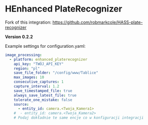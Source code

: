 # HEnhanced PlateRecognizer

Fork of this integration: https://github.com/robmarkcole/HASS-plate-recognizer

**Version 0.2.2**

Example settings for configuration.yaml:

```yaml
image_processing:
  - platform: enhanced_platerecognizer
    api_key: "TWÓJ_API_KEY"
    region: "pl"
    save_file_folder: "/config/www/Tablice"
    max_images: 10
    consecutive_captures: 1
    capture_interval: 1.2
    save_timestamped_file: true
    always_save_latest_file: true
    tolerate_one_mistake: false
    source:
      - entity_id: camera.<Twoja_Kamera1>
    #  - entity_id: camera.<Twoja_Kamera2>
    # Podaj dokładnie te same encje co w konfiguracji integracji
```